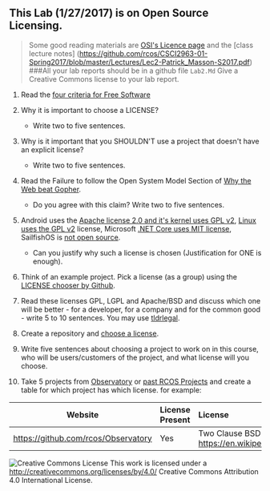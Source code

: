 ## This Lab (1/27/2017) is on Open Source Licensing.
> Some good reading materials are [OSI's Licence page](http://opensource.org/licenses) and the [class lecture notes] (https://github.com/rcos/CSCI2963-01-Spring2017/blob/master/Lectures/Lec2-Patrick_Masson-S2017.pdf)
###All your lab reports should be in a github file `Lab2.Md`
> Give a Creative Commons license to your lab report.

1. Read the [four criteria for Free Software](http://www.gnu.org/philosophy/free-sw.html)

2.  Why it is important to choose a LICENSE?
    - Write two to five sentences.

3.  Why is it important that you SHOULDN'T use a project that doesn't have an explicit license?
    - Write two to five sentences.

4. Read the Failure to follow the Open System Model Section of [Why the Web beat Gopher](http://ils.unc.edu/callee/gopherpaper.htm#explain).
    - Do you agree with this claim? Write two to five sentences.

5.  Android uses the [Apache license 2.0 and it's kernel uses GPL v2](https://en.wikipedia.org/wiki/Android_(operating_system)), [Linux uses the  GPL v2](https://en.wikipedia.org/wiki/Linux ) license,
Microsoft [.NET Core uses MIT license]( https://github.com/dotnet/coreclr ), SailfishOS is [not open source]( https://en.wikipedia.org/wiki/Sailfish_OS ).
    - Can you justify why such a license is chosen (Justification for ONE  is enough).

6.  Think of an example project. Pick a license (as a group) using the [LICENSE chooser by Github](http://choosealicense.com/).

7.  Read these licenses  GPL, LGPL and Apache/BSD and discuss which one will be better - for a developer, for a company and for the common good - write 5 to 10 sentences. You may use [tldrlegal](https://tldrlegal.com/licenses/browse).

8.  Create a repository and [choose a license](https://github.com/blog/1530-choosing-an-open-source-license).

9.  Write five sentences about choosing a project to work on in this course, who will be users/customers of the project, and what license will you choose.

10.  Take 5 projects from [Observatory](http://rcos.io/projects) or [past RCOS Projects](https://rcos.io/projects/past) and create a table for which project has which license. for example:

Website | License Present | License
---------|:----------|:-------
https://github.com/rcos/Observatory | Yes | Two Clause BSD License https://en.wikipedia.org/wiki/ISC_license





![Creative Commons License](https://i.creativecommons.org/l/by/4.0/88x31.png) This work is licensed under a http://creativecommons.org/licenses/by/4.0/ Creative Commons Attribution 4.0 International License.
